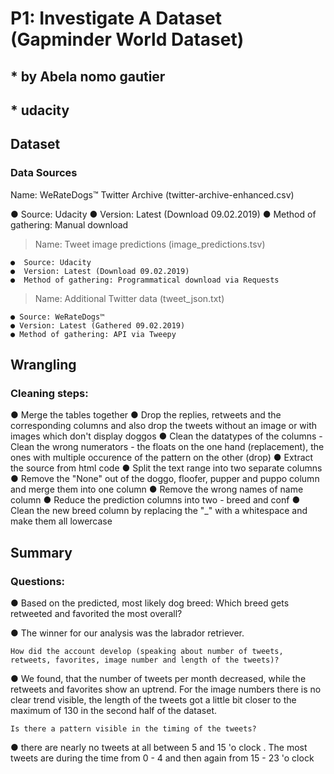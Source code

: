 # P1: Investigate A Dataset (Gapminder World Dataset)
## * by Abela nomo gautier
## * udacity


## Dataset

### Data Sources
Name: WeRateDogs™ Twitter Archive (twitter-archive-enhanced.csv)

● Source: Udacity
● Version: Latest (Download 09.02.2019)
● Method of gathering: Manual download


> Name: Tweet image predictions (image_predictions.tsv)

    ●  Source: Udacity
    ●  Version: Latest (Download 09.02.2019)
    ●  Method of gathering: Programmatical download via Requests


> Name: Additional Twitter data (tweet_json.txt)


    ● Source: WeRateDogs™
    ● Version: Latest (Gathered 09.02.2019)
    ● Method of gathering: API via Tweepy



## Wrangling

### Cleaning steps:

 ● Merge the tables together
 ● Drop the replies, retweets and the corresponding columns and also drop the tweets without an image or with images which don't display doggos
 ● Clean the datatypes of the columns -Clean the wrong numerators - the floats on the one hand (replacement), the ones with multiple occurence of the pattern on the other (drop)
 ● Extract the source from html code
 ● Split the text range into two separate columns
 ● Remove the "None" out of the doggo, floofer, pupper and puppo column and merge them into one column
 ● Remove the wrong names of name column
 ● Reduce the prediction columns into two - breed and conf
 ● Clean the new breed column by replacing the "_" with a whitespace and make them all lowercase



## Summary

### Questions:

● Based on the predicted, most likely dog breed: Which breed gets retweeted and favorited the most overall?

● The winner for our analysis was the labrador retriever.

    How did the account develop (speaking about number of tweets, retweets, favorites, image number and length of the tweets)?

 ● We found, that the number of tweets per month decreased, while the retweets and favorites show an uptrend. For the image numbers there is no clear trend visible, the length of the tweets got a little bit closer to the maximum of 130 in the second half of the dataset.

    Is there a pattern visible in the timing of the tweets?

 ● there are nearly no tweets at all between 5 and 15 'o clock . The most tweets are during the time from 0 - 4 and then again from 15 - 23 'o clock

